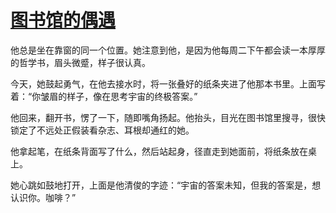 # [图书馆的偶遇](https://hoo.be/htspw)

他总是坐在靠窗的同一个位置。她注意到他，是因为他每周二下午都会读一本厚厚的哲学书，眉头微蹙，样子很认真。

今天，她鼓起勇气，在他去接水时，将一张叠好的纸条夹进了他那本书里。上面写着：“你皱眉的样子，像在思考宇宙的终极答案。”

他回来，翻开书，愣了一下，随即嘴角扬起。他抬头，目光在图书馆里搜寻，很快锁定了不远处正假装看杂志、耳根却通红的她。

他拿起笔，在纸条背面写了什么，然后站起身，径直走到她面前，将纸条放在桌上。

她心跳如鼓地打开，上面是他清俊的字迹：“宇宙的答案未知，但我的答案是，想认识你。咖啡？”
